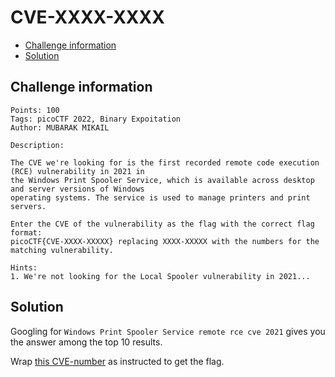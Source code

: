 # CVE-XXXX-XXXX

- [Challenge information](CVE-XXXX-XXXX.md#challenge-information)
- [Solution](CVE-XXXX-XXXX.md#solution)

## Challenge information
```
Points: 100
Tags: picoCTF 2022, Binary Expoitation
Author: MUBARAK MIKAIL

Description:

The CVE we're looking for is the first recorded remote code execution (RCE) vulnerability in 2021 in 
the Windows Print Spooler Service, which is available across desktop and server versions of Windows 
operating systems. The service is used to manage printers and print servers.

Enter the CVE of the vulnerability as the flag with the correct flag format:
picoCTF{CVE-XXXX-XXXXX} replacing XXXX-XXXXX with the numbers for the matching vulnerability.

Hints:
1. We're not looking for the Local Spooler vulnerability in 2021...
```

## Solution

Googling for `Windows Print Spooler Service remote rce cve 2021` gives you the answer among the top 10 results.

Wrap [this CVE-number](https://msrc.microsoft.com/update-guide/vulnerability/CVE-2021-34527) as instructed to get the flag.
